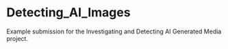 # Detecting_AI_Images
Example submission for the Investigating and Detecting AI Generated Media project.
